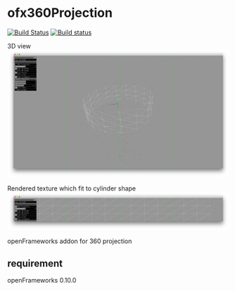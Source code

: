 # ofx360Projection
[![Build Status](https://travis-ci.org/hiroMTB/ofx360Projection.svg?branch=master)](https://travis-ci.org/hiroMTB/ofx360Projection)
[![Build status](https://ci.appveyor.com/api/projects/status/73v2s27ldxmj46qd?svg=true)](https://ci.appveyor.com/project/hiroMTB/ofx360projection)

3D view
![screenshot1](./screenshot1.png)

Rendered texture which fit to cylinder shape
![screenshot2](./screenshot2.png)

openFrameworks addon for 360 projection

## requirement
openFrameworks 0.10.0
